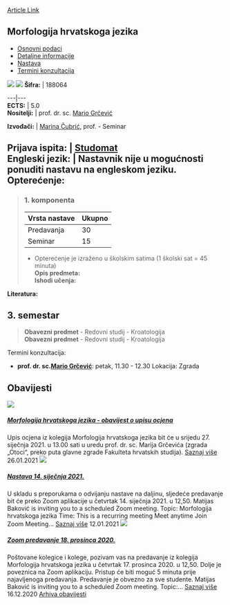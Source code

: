[Article Link](https://www.fhs.hr/predmet/mhj)

## Morfologija hrvatskoga jezika
  * [Osnovni podaci](https://www.fhs.hr/predmet/mhj#v1id-523781_47592_1_0 "Osnovni podaci")
  * [Detaljne informacije](https://www.fhs.hr/predmet/mhj#v1id-523781_47592_1_1 "Detaljne informacije")
  * [Nastava](https://www.fhs.hr/predmet/mhj#v1id-523781_47592_1_2 "Nastava")
  * [Termini konzultacija](https://www.fhs.hr/predmet/mhj#v1id-523781_47592_1_3 "Termini konzultacija")


[![](https://www.fhs.hr/img/flags/gif/hr.gif)](https://www.fhs.hr/predmet/mhj) [![](https://www.fhs.hr/img/flags/gif/gb.gif)](https://www.fhs.hr/en/course/cromor)
**Šifra:** |  188064  
  
---|---  
**ECTS:** |  5.0   
**Nositelji:** |  prof. dr. sc. [Mario Grčević](https://www.fhs.hr/djelatnik/mario.grcevic)   
  
**Izvođači:** |  [Marina Čubrić](https://www.fhs.hr/djelatnik/marina.cubric), prof. - Seminar  
  
**Prijava ispita:** |  [Studomat](http://www.isvu.hr/studomat)  
**Engleski jezik:** |  Nastavnik nije u mogućnosti ponuditi nastavu na engleskom jeziku.   
**Opterećenje:**  
---  
> ### 1. komponenta
> | Vrsta nastave | Ukupno  
> ---|---  
> Predavanja | 30  
> Seminar | 15  
> * Opterećenje je izraženo u školskim satima (1 školski sat = 45 minuta)   
**Opis predmeta:**  
> **Ishodi učenja:**  

  
**Literatura:**  

  
**3. semestar**  
---  
> **Obavezni predmet** - Redovni studij - Kroatologija  
>  **Obavezni predmet** - Redovni studij - Kroatologija  
>   
Termini konzultacija: 
  * **prof. dr. sc.[Mario Grčević](https://www.fhs.hr/djelatnik/mario.grcevic)**: 
petak, 11.30 - 12.30
Lokacija: Zgrada 


## Obavijesti
[ ![](https://www.fhs.hr/_pub/themes_static/hrstud2024/default/img/default_news.jpg) ](https://www.fhs.hr/predmet/mhj?@=21e8k#news_114122)
#####  [Morfologija hrvatskoga jezika - obavijest o upisu ocjena](https://www.fhs.hr/predmet/mhj?@=21e8k#news_114122)
Upis ocjena iz kolegija Morfologija hrvatskoga jezika bit će u srijedu 27. siječnja 2021. u 13.00 sati u uredu prof. dr. sc. Marija Grčevića (zgrada „Otoci“, preko puta glavne zgrade Fakulteta hrvatskih studija). 
[Saznaj više](https://www.fhs.hr/predmet/mhj?@=21e8k#news_114122)
26.01.2021
[ ![](https://www.fhs.hr/_pub/themes_static/hrstud2024/default/img/default_news.jpg) ](https://www.fhs.hr/predmet/mhj?@=21e2r#news_114122)
#####  [Nastava 14. siječnja 2021.](https://www.fhs.hr/predmet/mhj?@=21e2r#news_114122)
U skladu s preporukama o odvijanju nastave na daljinu, sljedeće predavanje bit će preko Zoom aplikacije u četvrtak 14. siječnja 2021. u 12,50. Matijas Baković is inviting you to a scheduled Zoom meeting. Topic: Morfologija hrvatskoga jezika Time: This is a recurring meeting Meet anytime Join Zoom Meeting... 
[Saznaj više](https://www.fhs.hr/predmet/mhj?@=21e2r#news_114122)
12.01.2021
[ ![](https://www.fhs.hr/_pub/themes_static/hrstud2024/default/img/default_news.jpg) ](https://www.fhs.hr/predmet/mhj?@=21du3#news_114122)
#####  [Zoom predavanje 18. prosinca 2020.](https://www.fhs.hr/predmet/mhj?@=21du3#news_114122)
Poštovane kolegice i kolege, pozivam vas na predavanje iz kolegija Morfologija hrvatskoga jezika u četvrtak 17. prosinca 2020. u 12,50. Dolje je poveznica na Zoom aplikaciju. Pristup će biti moguć 5 minuta prije najavljenoga predavanja. Predavanje je obvezno za sve studente. Matijas Baković is inviting you to a scheduled Zoom meeting. Topic:... 
[Saznaj više](https://www.fhs.hr/predmet/mhj?@=21du3#news_114122)
16.12.2020
[Arhiva obavijesti](https://www.fhs.hr/predmet/mhj?@=215nh#news_114122 "Arhiva obavijesti")
